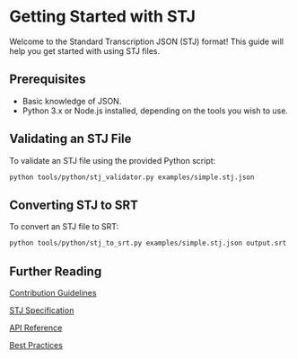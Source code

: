 # Getting Started with STJ

Welcome to the Standard Transcription JSON (STJ) format! This guide will help you get started with using STJ files.

## Prerequisites

- Basic knowledge of JSON.
- Python 3.x or Node.js installed, depending on the tools you wish to use.

## Validating an STJ File

To validate an STJ file using the provided Python script:

```bash
python tools/python/stj_validator.py examples/simple.stj.json
```

## Converting STJ to SRT

To convert an STJ file to SRT:

```bash
python tools/python/stj_to_srt.py examples/simple.stj.json output.srt
```

## Further Reading

[Contribution Guidelines](../CONTRIBUTING.md)

[STJ Specification](../spec/latest/stj-specification.md)

[API Reference](./api-reference.md)

[Best Practices](./best-practices.md)
